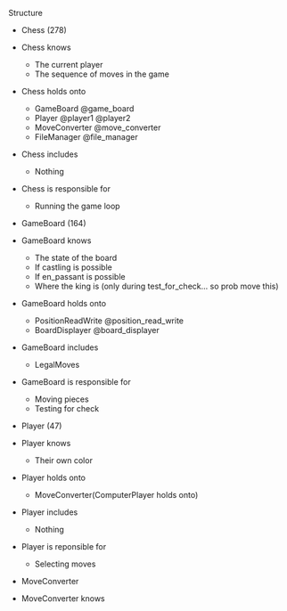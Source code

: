 Structure

- Chess (278)
- Chess knows
    - The current player
    - The sequence of moves in the game
- Chess holds onto
    - GameBoard @game_board
    - Player @player1 @player2
    - MoveConverter @move_converter
    - FileManager @file_manager
- Chess includes
    - Nothing
- Chess is responsible for
    - Running the game loop


- GameBoard (164)
- GameBoard knows
    - The state of the board
    - If castling is possible
    - If en_passant is possible
    - Where the king is (only during test_for_check... so prob move this)
- GameBoard holds onto
    - PositionReadWrite @position_read_write
    - BoardDisplayer @board_displayer
- GameBoard includes
    - LegalMoves
- GameBoard is responsible for
    - Moving pieces
    - Testing for check

- Player (47)
- Player knows
    - Their own color
- Player holds onto
    - MoveConverter(ComputerPlayer holds onto)
- Player includes
    - Nothing
- Player is reponsible for
    - Selecting moves

- MoveConverter
- MoveConverter knows
